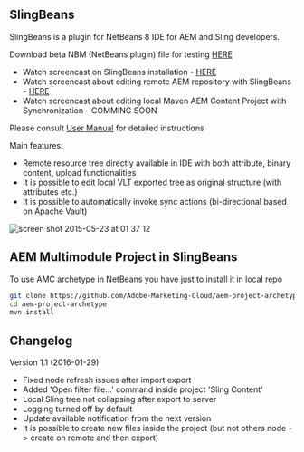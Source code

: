 SlingBeans
----------
SlingBeans is a plugin for NetBeans 8 IDE for AEM and Sling developers.

Download beta NBM (NetBeans plugin) file for testing [HERE](https://github.com/jkan997/SlingBeans/blob/master/dist/org-jkan997-slingbeans.nbm?raw=true)

* Watch screencast on SlingBeans installation - [HERE](http://youtu.be/uZPBTn3Ho7E)
* Watch screencast about editing remote AEM repository with SlingBeans - [HERE](https://youtu.be/8X9r-6w2FM4)
* Watch screencast about editing local Maven AEM Content Project with Synchronization - COMMING SOON


Please consult [User Manual](https://github.com/jkan997/SlingBeans/wiki/User-manual) for detailed instructions


Main features:
* Remote resource tree directly available in IDE with both attribute, binary content, upload functionalities
* It is possible to edit local VLT exported tree as original structure (with attributes etc.)
* It is possible to automatically invoke sync actions (bi-directional based on Apache Vault)

![screen shot 2015-05-23 at 01 37 12](https://cloud.githubusercontent.com/assets/2896358/7781298/6b6fcfea-00ec-11e5-90d2-71ea33f4464d.png)

AEM Multimodule Project in SlingBeans
----------
To use AMC archetype in NetBeans you have just to install it in local repo

```sh
git clone https://github.com/Adobe-Marketing-Cloud/aem-project-archetype.git aem-project-archetype
cd aem-project-archetype
mvn install
```


Changelog
----------
Version 1.1 (2016-01-29)
* Fixed node refresh issues after import export
* Added 'Open filter file...' command inside project 'Sling Content' 
* Local Sling tree not collapsing after export to server
* Logging turned off by default
* Update available notification from the next version
* It is possible to create new files inside the project (but not others node -> create on remote and then export)
